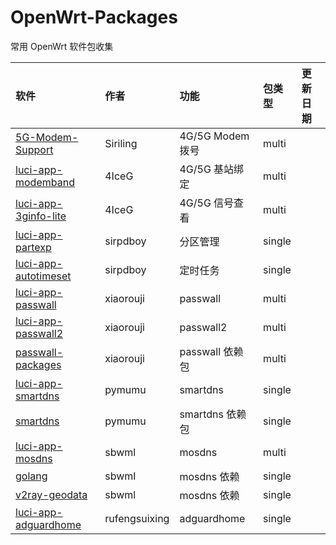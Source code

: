 # OpenWrt-Packages
常用 OpenWrt 软件包收集

|软件|作者|功能|包类型|更新日期|
|:-|:-|:-|:-|:-|
|[5G-Modem-Support](https://github.com/Siriling/5G-Modem-Support)|Siriling|4G/5G Modem 拨号|multi||
|[luci-app-modemband](https://github.com/4IceG/luci-app-modemband)|4IceG|4G/5G 基站绑定|multi||
|[luci-app-3ginfo-lite](https://github.com/4IceG/luci-app-3ginfo-lite)|4IceG|4G/5G 信号查看|multi||
|[luci-app-partexp](https://github.com/sirpdboy/luci-app-partexp)|sirpdboy|分区管理|single||
|[luci-app-autotimeset](https://github.com/sirpdboy/luci-app-autotimeset)|sirpdboy|定时任务|single||
|[luci-app-passwall](https://github.com/xiaorouji/openwrt-passwall)|xiaorouji|passwall|multi||
|[luci-app-passwall2](https://github.com/xiaorouji/openwrt-passwall2)|xiaorouji|passwall2|multi||
|[passwall-packages](https://github.com/xiaorouji/openwrt-passwall-packages)|xiaorouji|passwall 依赖包|multi||
|[luci-app-smartdns](https://github.com/pymumu/luci-app-smartdns)|pymumu|smartdns|single||
|[smartdns](https://github.com/pymumu/openwrt-smartdns)|pymumu|smartdns 依赖包|single||
|[luci-app-mosdns](https://github.com/sbwml/luci-app-mosdns)|sbwml|mosdns|multi||
|[golang](https://github.com/sbwml/packages_lang_golang)|sbwml|mosdns 依赖|single||
|[v2ray-geodata](https://github.com/sbwml/v2ray-geodata)|sbwml|mosdns 依赖|single||
|[luci-app-adguardhome](https://github.com/rufengsuixing/luci-app-adguardhome)|rufengsuixing|adguardhome|single||
